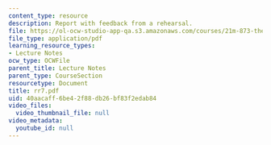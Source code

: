 ```yaml
---
content_type: resource
description: Report with feedback from a rehearsal.
file: https://ol-ocw-studio-app-qa.s3.amazonaws.com/courses/21m-873-theater-arts-topics-suburbia-january-iap-2008/40aacaff6be42f88db26bf83f2edab84_rr7.pdf
file_type: application/pdf
learning_resource_types:
- Lecture Notes
ocw_type: OCWFile
parent_title: Lecture Notes
parent_type: CourseSection
resourcetype: Document
title: rr7.pdf
uid: 40aacaff-6be4-2f88-db26-bf83f2edab84
video_files:
  video_thumbnail_file: null
video_metadata:
  youtube_id: null
---
```

